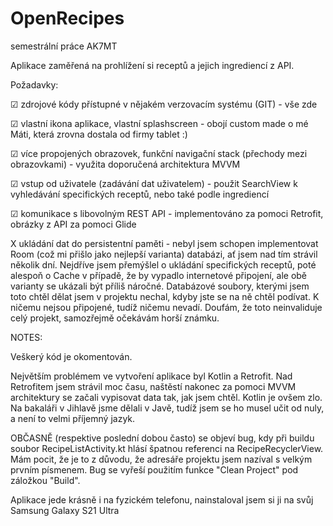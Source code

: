 # OpenRecipes
semestrální práce AK7MT

Aplikace zaměřená na prohlížení si receptů a jejich ingrediencí z API.

Požadavky:

☑ zdrojové kódy přístupné v nějakém verzovacím systému (GIT) - vše zde

☑ vlastní ikona aplikace, vlastní splashscreen - obojí custom made o mé Máti, která zrovna dostala od firmy tablet :)

☑ více propojených obrazovek, funkční navigační stack (přechody mezi obrazovkami) - využita doporučená architektura MVVM 

☑ vstup od uživatele (zadávání dat uživatelem) - použit SearchView k vyhledávání specifických receptů, nebo také podle ingrediencí 

☑ komunikace s libovolným REST API - implementováno za pomoci Retrofit, obrázky z API za pomoci Glide

X ukládání dat do persistentní paměti - nebyl jsem schopen implementovat Room (což mi přišlo jako nejlepší varianta) databázi, ať jsem nad tím strávil několik dní.
Nejdříve jsem přemýšlel o ukládání specifických receptů, poté alespoň o Cache v případě, že by vypadlo internetové připojení, ale obě varianty se ukázali být příliš náročné.
Databázové soubory, kterými jsem toto chtěl dělat jsem v projektu nechal, kdyby jste se na ně chtěl podívat. K ničemu nejsou připojené, tudíž ničemu nevadí.
Doufám, že toto neinvaliduje celý projekt, samozřejmě očekávám horší známku.

NOTES:

Veškerý kód je okomentován.

Největším problémem ve vytvoření aplikace byl Kotlin a Retrofit. 
Nad Retrofitem jsem strávil moc času, naštěstí nakonec za pomoci MVVM architektury se začali vypisovat data tak, jak jsem chtěl.
Kotlin je ovšem zlo. Na bakaláři v Jihlavě jsme dělali v Javě, tudíž jsem se ho musel učit od nuly, a není to velmi příjemný jazyk.

OBČASNĚ (respektive poslední dobou často) se objeví bug, kdy při buildu soubor RecipeListActivity.kt hlásí špatnou referenci na RecipeRecyclerView. 
Mám pocit, že je to z důvodu, že adresáře projektu jsem nazíval s velkým prvním písmenem. 
Bug se vyřeší použitím funkce "Clean Project" pod záložkou "Build".

Aplikace jede krásně i na fyzickém telefonu, nainstaloval jsem si ji na svůj Samsung Galaxy S21 Ultra
